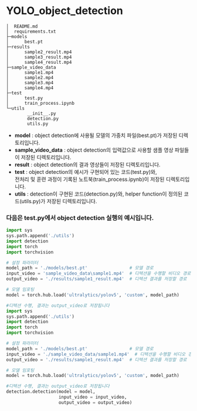 # YOLO_object_detection

```
│  README.md
│  requirements.txt
├─models
│      best.pt
├─results
│      sample2_result.mp4
│      sample3_result.mp4
│      sample4_result.mp4
├─sample_video_data
│      sample1.mp4
│      sample2.mp4
│      sample3.mp4
│      sample4.mp4
├─test
│      test.py
│      train_process.ipynb
└─utils
        __init__.py
        detection.py
        utils.py
```

- **model** : object detection에 사용될 모델의 가중치 파일(best.pt)가 저장된 디렉토리입니다.  
- **sample_video_data** : object detection의 입력값으로 사용할 샘플 영상 파일들이 저장된 디렉토리입니다.  
- **result** : object detection의 결과 영상들이 저장된 디렉토리입니다.  
- **test** : object detection의 예시가 구현되어 있는 코드(test.py)와,  
전처리 및 훈련 과정이 기록된 노트북(train_process.ipynb)이 저장된 디렉토리입니다.  
- **utils** : detection이 구현된 코드(detection.py)와, helper function이 정의된 코드(utils.py)가 저장된 디렉토리입니다.
  
  
  
### 다음은 test.py에서 object detection 실행의 예시입니다.
```python
import sys
sys.path.append('./utils')
import detection
import torch
import torchvision

# 설정 파라미터
model_path = './models/best.pt'                # 모델 경로
input_video = 'sample_video_data\sample1.mp4'  # 디텍션을 수행할 비디오 경로
output_video = './results/sample1_result.mp4'  # 디텍션 결과를 저장할 경로

# 모델 임포팅
model = torch.hub.load('ultralytics/yolov5', 'custom', model_path)

#디텍션 수행, 결과는 output_video로 저장됩니다
import sys
sys.path.append('./utils')
import detection
import torch
import torchvision

# 설정 파라미터
model_path = './models/best.pt'                # 모델 경로
input_video = './sample_video_data/sample1.mp4'  # 디텍션을 수행할 비디오 경로
output_video = './results/sample1_result.mp4'  # 디텍션 결과를 저장할 경로

# 모델 임포팅
model = torch.hub.load('ultralytics/yolov5', 'custom', model_path)

#디텍션 수행, 결과는 output_video로 저장됩니다
detection.detection(model = model,
                    input_video = input_video,
                    output_video = output_video)
```
